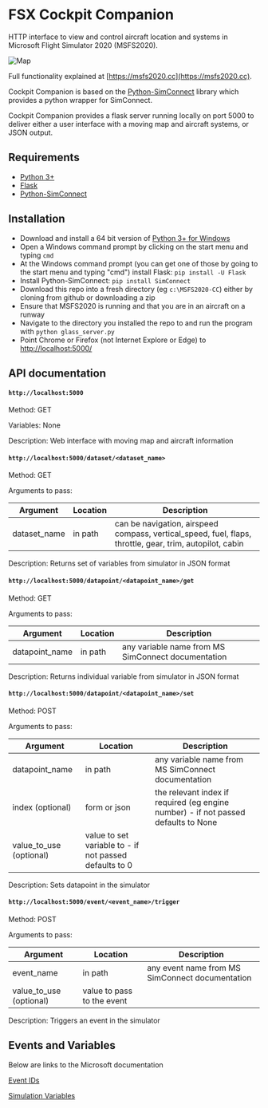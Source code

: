 # FSX Cockpit Companion

HTTP interface to view and control aircraft location and systems in Microsoft Flight Simulator 2020 (MSFS2020).

![Map](https://msfs2020.cc/Autopilot.png)

Full functionality explained at [https://msfs2020.cc](https://msfs2020.cc).

Cockpit Companion is based on the [Python-SimConnect](https://github.com/odwdinc/Python-SimConnect) library which provides a python wrapper for SimConnect.

Cockpit Companion provides a flask server running locally on port 5000 to deliver either a user interface with a moving map and aircraft systems, or JSON output.

## Requirements

- [Python 3+](https://www.python.org/downloads/windows/)
- [Flask](https://github.com/pallets/flask)
- [Python-SimConnect](https://github.com/odwdinc/Python-SimConnect)

## Installation

- Download and install a 64 bit version of [Python 3+ for Windows](https://www.python.org/downloads/windows/)
- Open a Windows command prompt by clicking on the start menu and typing `cmd`
- At the Windows command prompt (you can get one of those by going to the start menu and typing "cmd") install Flask: `pip install -U Flask`
- Install Python-SimConnect: `pip install SimConnect`
- Download this repo into a fresh directory (eg `c:\MSFS2020-CC`) either by cloning from github or downloading a zip
- Ensure that MSFS2020 is running and that you are in an aircraft on a runway
- Navigate to the directory you installed the repo to and run the program with `python glass_server.py`
- Point Chrome or Firefox (not Internet Explore or Edge) to [http://localhost:5000/](http://localhost:5000/)


## API documentation

#### `http://localhost:5000`
Method: GET

Variables: None

Description: Web interface with moving map and aircraft information

#### `http://localhost:5000/dataset/<dataset_name>`
Method: GET

Arguments to pass:

|Argument|Location|Description|
|---|---|---|
|dataset_name|in path|can be navigation, airspeed compass, vertical_speed, fuel, flaps, throttle, gear, trim, autopilot, cabin|

Description: Returns set of variables from simulator in JSON format


#### `http://localhost:5000/datapoint/<datapoint_name>/get`
Method: GET

Arguments to pass:

|Argument|Location|Description|
|---|---|---|
|datapoint_name|in path|any variable name from MS SimConnect documentation|

Description: Returns individual variable from simulator in JSON format


#### `http://localhost:5000/datapoint/<datapoint_name>/set`
Method: POST

Arguments to pass:

|Argument|Location|Description|
|---|---|---|
|datapoint_name|in path|any variable name from MS SimConnect documentation|
|index (optional)|form or json|the relevant index if required (eg engine number) - if not passed defaults to None|
|value_to_use (optional)|value to set variable to - if not passed defaults to 0|

Description: Sets datapoint in the simulator


#### `http://localhost:5000/event/<event_name>/trigger`
Method: POST

Arguments to pass:

|Argument|Location|Description|
|---|---|---|
|event_name|in path|any event name from MS SimConnect documentation|
|value_to_use (optional)|value to pass to the event|

Description: Triggers an event in the simulator

## Events and Variables

Below are links to the Microsoft documentation 

[Event IDs](https://docs.microsoft.com/en-us/previous-versions/microsoft-esp/cc526980(v=msdn.10))

[Simulation Variables](https://docs.microsoft.com/en-us/previous-versions/microsoft-esp/cc526981(v=msdn.10))

